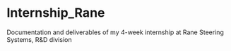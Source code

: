 # Internship_Rane
Documentation and deliverables of my 4-week internship at Rane Steering Systems, R&amp;D division
